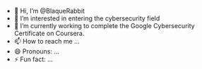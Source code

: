 - 👋 Hi, I’m @BlaqueRabbit
- 👀 I’m interested in entering the cybersecurity field
- 🌱 I’m currently working to complete the Google Cybersecurity Certificate on Coursera.
- 📫 How to reach me ...
- 😄 Pronouns: ...
- ⚡ Fun fact: ...

<!---
BlaqueRabbit/BlaqueRabbit is a ✨ special ✨ repository because its `README.md` (this file) appears on your GitHub profile.
You can click the Preview link to take a look at your changes.
--->
